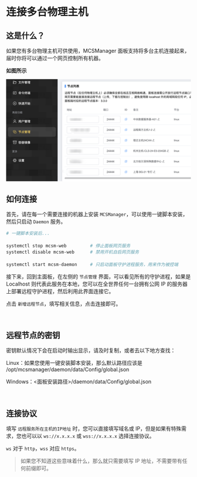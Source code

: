 # 连接多台物理主机

## 这是什么？

如果您有多台物理主机可供使用，MCSManager 面板支持将多台主机连接起来，届时你将可以通过一个网页控制所有机器。

**如图所示**

![图片](images/daemons.png)

## 如何连接

首先，请在每一个需要连接的机器上安装 `MCSManager`，可以使用一键脚本安装，然后只启动 `Daemon` 服务。

```bash
# 一键脚本安装后...

systemctl stop mcsm-web         # 停止面板网页服务
systemctl disable mcsm-web      # 禁用开机自启网页服务

systemctl start mcsm-daemon     # 只启动面板守护进程服务，用来作为被控端
```

接下来，回到主面板，在左侧的 `节点管理` 界面，可以看见所有的守护进程，如果是 Localhost 则代表此服务在本地，您可以在全世界任何一台拥有公网 IP 的服务器上部署远程守护进程，然后利用此界面连接它。

点击 `新增远程节点`，填写相关信息，点击连接即可。

<br />

## 远程节点的密钥

密钥默认情况下会在启动时输出显示，请及时复制，或者去以下地方查找：

Linux：如果您使用一键安装脚本安装，那么默认路径应该是 /opt/mcsmanager/daemon/data/Config/global.json

Windows：<面板安装路径>/daemon/data/Config/global.json

<br />

## 连接协议

填写 `远程服务所在主机的IP地址` 时，您可以直接填写域名或 IP，但是如果有特殊需求，您也可以以 `ws://x.x.x.x` 或 `wss://x.x.x.x` 选择连接协议。

`ws` 对于 `http`，`wss` 对应 `https`。

> 如果您不知道这些意味着什么，那么就只需要填写 IP 地址，不需要带有任何前缀即可。

<br />
